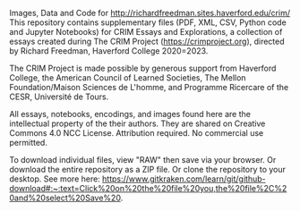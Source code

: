 Images, Data and Code for http://richardfreedman.sites.haverford.edu/crim/ This repository contains supplementary files (PDF, XML, CSV, Python code and Jupyter Notebooks) for CRIM Essays and Explorations, a collection of essays created during The CRIM Project (https://crimproject.org), directed by Richard Freedman, Haverford College 2020=2023.

The CRIM Project is made possible by generous support from Haverford College, the American Council of Learned Societies, The Mellon Foundation/Maison Sciences de L'homme, and Programme Ricercare of the CESR, Université de Tours.

All essays, notebooks, encodings, and images found here are the intellectual property of the their authors. They are shared on Creative Commons 4.0 NCC License. Attribution required. No commercial use permitted.

To download individual files, view "RAW" then save via your browser. Or download the entire repository as a ZIP file. Or clone the repository to your desktop. See more here: https://www.gitkraken.com/learn/git/github-download#:~:text=Click%20on%20the%20file%20you,the%20file%2C%20and%20select%20Save%20.
